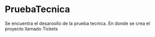 # PruebaTecnica
Se encuentra el desaroollo de la prueba tecnica. En donde se crea el proyecto llamado  Tickets
